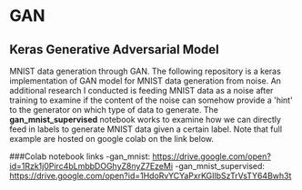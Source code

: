 # GAN

## Keras Generative Adversarial Model

MNIST data generation through GAN. The following repository is a keras implementation of GAN model for MNIST data generation from noise.
An additional research I conducted is feeding MNIST data as a noise after training to examine if the content of the noise can somehow
provide a 'hint' to the generator on which type of data to generate. The **gan_mnist_supervised** notebook works to examine how we can
directly feed in labels to generate MNIST data given a certain label.
Note that full example are hosted on google colab on the link below.

###Colab notebook links
-gan_mnist: https://drive.google.com/open?id=1Rzk1j0Pirc4bLmbbDOGhyZ8nyZ7EzeMi
-gan_mnist_supervised: https://drive.google.com/open?id=1HdoRvYCYaPxrKGIlbSzTrVsTY64Bwh3t
